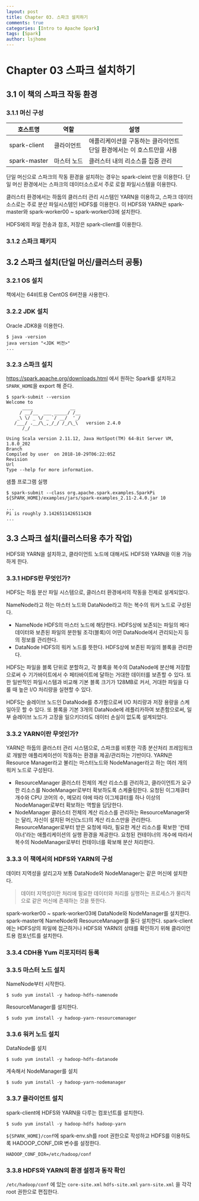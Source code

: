 ```yaml
---
layout: post
title: Chapter 03. 스파크 설치하기
comments: true
categories: [Intro to Apache Spark]
tags: [Spark]
author: lsjhome
---
```


# Chapter 03 스파크 설치하기

## 3.1 이 책의 스파크 작동 환경

### 3.1.1 머신 구성

| 호스트명     | 역할        | 설명                                                         |
| ------------ | ----------- | ------------------------------------------------------------ |
| spark-client | 클라이언트  | 애플리케이션을 구동하는 클라이언트<br />단일 환경에서는 이 호스트만을 사용 |
| spark-master | 마스터 노드 | 클러스터 내의 리소스를 집중 관리                             |

단일 머신으로 스파크의 작동 환경을 설치하는 경우는 spark-cleint 만을 이용한다. 단일 머신 환경에서는 스파크의 데이터소스로서 주로 로컬 파일시스템을 이용한다.

클러스터 환경에서는 하둡의 클러스터 관리 시스템인 YARN을 이용하고, 스파크 데이터 소스로는 주로 분산 파일시스템인 HDFS를 이용한다. 이 HDFS와 YARN은 spark-master와 spark-worker00 ~ spark-worker03에 설치한다.

HDFS에의 파일 전송과 참조, 저장은 spark-client를 이용한다.

### 3.1.2 스파크 패키지

## 3.2 스파크 설치(단일 머신/클러스터 공통)

### 3.2.1 OS 설치

책에서는 64비트용 CentOS 6버전을 사용한다.

### 3.2.2 JDK 설치

Oracle JDK8을 이용한다.

```
$ java -version
java version "<JDK 버전>"
...
```

### 3.2.3 스파크 설치

https://spark.apache.org/downloads.html 에서 원하는 Spark를 설치하고 ```SPARK_HOME```을 export 해 준다. 

```
$ spark-submit --version
Welcome to
      ____              __
     / __/__  ___ _____/ /__
    _\ \/ _ \/ _ `/ __/  '_/
   /___/ .__/\_,_/_/ /_/\_\   version 2.4.0
      /_/

Using Scala version 2.11.12, Java HotSpot(TM) 64-Bit Server VM, 1.8.0_202
Branch
Compiled by user  on 2018-10-29T06:22:05Z
Revision
Url
Type --help for more information.
```

샘플 프로그램 실행

```
$ spark-submit --class org.apache.spark.examples.SparkPi ${SPARK_HOME}/examples/jars/spark-examples_2.11-2.4.0.jar 10

...
Pi is roughly 3.1426511426511428
...
```

## 3.3 스파크 설치(클러스터용 추가 작업)

HDFS와 YARN을 설치하고, 클라이언트 노드에 대해서도 HDFS와 YARN을 이용 가능하게 한다.

### 3.3.1 HDFS란 무엇인가?

HDFS는 하둡 분산 파일 시스템으로, 클러스터 환경에서의 작동을 전제로 설계되었다.

NameNode라고 하는 마스터 노드와 DataNode라고 하는 복수의 워커 노드로 구성된다.

- NameNode
  HDFS의 마스터 노드에 해당한다. HDFS상에 보존되는 파일의 메다데이터와 보존된 파일의 분한될 조각(블록)이 어떤 DataNode에서 관리되는지 등의 정보를 관리한다.
- DataNode
  HDFS의 워커 노드를 뜻한다. HDFS상에 보존된 파일의 블록을 관리한다.

HDFS는 파일을 블록 단위로 분할하고, 각 블록을 복수의 DataNode에 분산해 저장함으로써 수 기가바이트에서 수 페타바이트에 달하는 거대한 데이터를 보존할 수 있다. 또한 일반적인 파일시스템과 비교해 기본 블록 크기가 128MB로 커서, 거대한 파일을 다룰 때 높은 I/O 처리량을 실현할 수 있다.

HDFS는 슬레이브 노드인 DataNode를 추가함으로써 I/O 처리량과 저장 용량을 스케일아웃 할 수 있다. 또 블록을 기본 3개의 DataNode에 레플리카하여 보존함으로써, 일부 슬레이브 노드가 고장을 일으키더라도 데이터 손실이 없도록 설계되었다.

### 3.3.2 YARN이란 무엇인가?

YARN은 하둡의 클러스터 관리 시스템으로, 스파크를 비롯한 각종 분산처리 프레임워크로 개발한 애플리케이션이 작동하는 환경을 제공/관리하는 기반이다. YARN은 Resource Manager라고 불리는 마스터노드와 NodeManager라고 하는 여러 개의 워커 노드로 구성된다.

- ResourceManager
  클러스터 전체의 계산 리소스를 관리하고, 클라이언트가 요구한 리소스를 NodeManager로부터 확보하도록 스케줄링한다. 요청된 이그제큐터 개수와 CPU 코어의 수, 메모리 야에 따라 이그제큐터를 하나 이상의 NodeManager로부터 확보하는 역할을 담당한다.
- NodeManager
  클러스터 전체의 계산 리소스를 관리하는 ResourceManager와는 달리, 자신이 설치된 머신(노드)의 계산 리소스만을 관리한다. ResourceManager로부터 받은 요청에 따라, 필요한 계산 리소스를 확보한 '컨테이너'라는 애플리케이션의 실행 환경을 제공한다. 요청된 컨테이너의 개수에 따라서 복수의 NodeManager로부터 컨테이너를 확보해 분산 처리한다. 

### 3.3.3 이 책에서의 HDFS와 YARN의 구성

데이터 지역성을 살리고자 보통 DataNode와 NodeManager는 같은 머신에 설치한다.

> 데이터 지역성이란 처리에 필요한 데이터와 처리를 실행하는 프로세스가 물리적으로 같은 머신에 존재하는 것을 뜻한다.

spark-worker00 ~ spark-worker03에 DataNode와 NodeManager를 설치한다. spark-master에 NameNode와 ResourceManager를 둘다 설치한다. spark-client에는 HDFS상의 파일에 접근하거나 HDFS와 YARN의 상태를 확인하기 위해 클라이언트용 컴포넌트를 설치한다.

### 3.3.4 CDH용 Yum 리포지터리 등록

### 3.3.5 마스터 노드 설치

NameNode부터 시작한다.

~~~shell
$ sudo yum install -y hadoop-hdfs-namenode
~~~

ResourceManager를 설치한다.

```
$ sudo yum install -y hadoop-yarn-resourcemanager
```

### 3.3.6 워커 노드 설치

DataNode를 설치

```
$ sudo yum install -y hadoop-hdfs-datanode
```

계속해서 NodeManager를 설치

```
$ sudo yum install -y hadoop-yarn-nodemanager
```

### 3.3.7 클라이언트 설치

spark-client에 HDFS와 YARN을 다루는 컴포넌트를 설치한다.

```
$ sudo yum install -y hadoop-hdfs hadoop-yarn
```

```${SPARK_HOME}/conf```에 spark-env.sh를 root 권한으로 작성하고 HDFS를 이용하도록 HADOOP_CONF_DIR 변수를 설정한다.

```
HADOOP_CONF_DIR=/etc/hadoop/conf
```

### 3.3.8 HDFS와 YARN의 환경 설정과 동작 확인

```/etc/hadoop/conf``` 에 있는 ```core-site.xml``` ```hdfs-site.xml``` ```yarn-site.xml``` 을 각각 root 권한으로 편집한다.